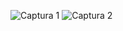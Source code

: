 ![Captura 1](https://github.com/JLOS1505/Simulacion_por_computadora_Jose_Olivares/assets/83027338/2485f10a-678f-448f-9f1a-f21fa4e706e5)
![Captura 2](https://github.com/JLOS1505/Simulacion_por_computadora_Jose_Olivares/assets/83027338/95665b4b-7b8d-4a8f-9d39-fd0822ada7f5)

